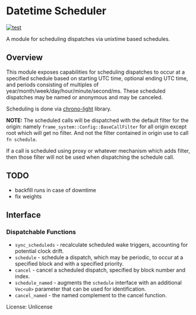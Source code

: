 # Datetime Scheduler

[![test](https://github.com/konrads/pallet-scheduler-datetime/workflows/test/badge.svg)](https://github.com/konrads/pallet-scheduler-datetime/actions/workflows/test.yml)

A module for scheduling dispatches via unixtime based schedules.

## Overview

This module exposes capabilities for scheduling dispatches to occur at a
specified schedule based on starting UTC time, optional ending UTC time, and
periods consisting of multiples of year/month/week/day/hour/minute/second/ms.
These scheduled dispatches may be named or anonymous and may be canceled.

Scheduling is done via [chrono-light](https://crates.io/crates/chrono-light) library.

**NOTE:** The scheduled calls will be dispatched with the default filter
for the origin: namely `frame_system::Config::BaseCallFilter` for all origin
except root which will get no filter. And not the filter contained in origin
use to call `fn schedule`.

If a call is scheduled using proxy or whatever mechanism which adds filter,
then those filter will not be used when dispatching the schedule call.

## TODO

- backfill runs in case of downtime
- fix weights

## Interface

### Dispatchable Functions

- `sync_scheduleds` - recalculate scheduled wake triggers, accounting for
  potential clock drift.
- `schedule` - schedule a dispatch, which may be periodic, to occur at a
  specified block and with a specified priority.
- `cancel` - cancel a scheduled dispatch, specified by block number and
  index.
- `schedule_named` - augments the `schedule` interface with an additional
  `Vec<u8>` parameter that can be used for identification.
- `cancel_named` - the named complement to the cancel function.

License: Unlicense
